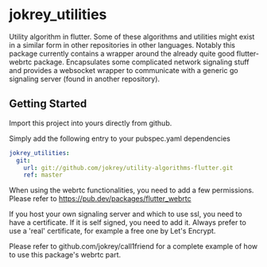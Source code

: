 # jokrey_utilities

Utility algorithm in flutter.
Some of these algorithms and utilities might exist in a similar form in other repositories in other languages.
Notably this package currently contains a wrapper around the already quite good flutter-webrtc package.
Encapsulates some complicated network signaling stuff and provides a websocket wrapper to communicate with
   a generic go signaling server (found in another repository).

## Getting Started

Import this project into yours directly from github.

Simply add the following entry to your pubspec.yaml dependencies

```yaml
jokrey_utilities:
  git:
    url: git://github.com/jokrey/utility-algorithms-flutter.git
    ref: master
```

When using the webrtc functionalities, you need to add a few permissions.
Please refer to https://pub.dev/packages/flutter_webrtc

If you host your own signaling server and which to use ssl, you need to have a certificate. If it is self signed, you need to add it.
Always prefer to use a 'real' certificate, for example a free one by Let's Encrypt.

Please refer to github.com/jokrey/call1friend for a complete example of how to use this package's webrtc part.
